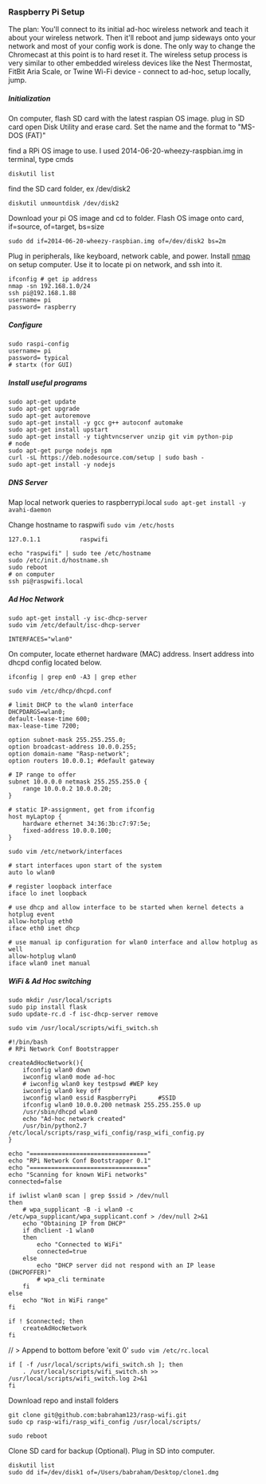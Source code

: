 ### Raspberry Pi Setup

The plan: You'll connect to its initial ad-hoc wireless network and teach it about your wireless network. Then it'll reboot and jump sideways onto your network and most of your config work is done. The only way to change the Chromecast at this point is to hard reset it. The wireless setup process is very similar to other embedded wireless devices like the Nest Thermostat, FitBit Aria Scale, or Twine Wi-Fi device - connect to ad-hoc, setup locally, jump.

##### Initialization

On computer, flash SD card with the latest raspian OS image.
plug in SD card
open Disk Utility and erase card. Set the name and the format to "MS-DOS (FAT)"

find a RPi OS image to use. I used 2014-06-20-wheezy-raspbian.img
in terminal, type cmds

`diskutil list`

find the SD card folder, ex /dev/disk2

`diskutil unmountdisk /dev/disk2`

Download your pi OS image and cd to folder. Flash OS image onto card, if=source, of=target, bs=size

`sudo dd if=2014-06-20-wheezy-raspbian.img of=/dev/disk2 bs=2m`

Plug in peripherals, like keyboard, network cable, and power. Install [nmap](https://nmap.org/download.html#macosx) on setup computer. Use it to locate pi on network, and ssh into it.
```
ifconfig # get ip address
nmap -sn 192.168.1.0/24
ssh pi@192.168.1.88
username= pi
password= raspberry
```

##### Configure
```
sudo raspi-config
username= pi
password= typical
# startx (for GUI)
```

##### Install useful programs
```
sudo apt-get update
sudo apt-get upgrade
sudo apt-get autoremove
sudo apt-get install -y gcc g++ autoconf automake
sudo apt-get install upstart
sudo apt-get install -y tightvncserver unzip git vim python-pip
# node
sudo apt-get purge nodejs npm
curl -sL https://deb.nodesource.com/setup | sudo bash -
sudo apt-get install -y nodejs
```

##### DNS Server
Map local network queries to raspberrypi.local
`sudo apt-get install -y avahi-daemon`

Change hostname to raspwifi
`sudo vim /etc/hosts`

`127.0.1.1           raspwifi`

```
echo "raspwifi" | sudo tee /etc/hostname
sudo /etc/init.d/hostname.sh
sudo reboot
# on computer
ssh pi@raspwifi.local
```

##### Ad Hoc Network
```
sudo apt-get install -y isc-dhcp-server
sudo vim /etc/default/isc-dhcp-server
```
`INTERFACES="wlan0"`

On computer, locate ethernet hardware (MAC) address. Insert address into dhcpd config located below.

`ifconfig | grep en0 -A3 | grep ether`

`sudo vim /etc/dhcp/dhcpd.conf`
```
# limit DHCP to the wlan0 interface
DHCPDARGS=wlan0;
default-lease-time 600;
max-lease-time 7200;
 
option subnet-mask 255.255.255.0;
option broadcast-address 10.0.0.255;
option domain-name "Rasp-network";
option routers 10.0.0.1; #default gateway

# IP range to offer
subnet 10.0.0.0 netmask 255.255.255.0 {
    range 10.0.0.2 10.0.0.20;
}
 
# static IP-assignment, get from ifconfig
host myLaptop {
    hardware ethernet 34:36:3b:c7:97:5e;
    fixed-address 10.0.0.100;
}
```

`sudo vim /etc/network/interfaces`
```
# start interfaces upon start of the system
auto lo wlan0

# register loopback interface
iface lo inet loopback

# use dhcp and allow interface to be started when kernel detects a hotplug event
allow-hotplug eth0
iface eth0 inet dhcp

# use manual ip configuration for wlan0 interface and allow hotplug as well
allow-hotplug wlan0
iface wlan0 inet manual
```

##### WiFi & Ad Hoc switching
```
sudo mkdir /usr/local/scripts
sudo pip install flask
sudo update-rc.d -f isc-dhcp-server remove
```

`sudo vim /usr/local/scripts/wifi_switch.sh`
```
#!/bin/bash
# RPi Network Conf Bootstrapper
 
createAdHocNetwork(){
    ifconfig wlan0 down
    iwconfig wlan0 mode ad-hoc
    # iwconfig wlan0 key testpswd #WEP key
    iwconfig wlan0 key off
    iwconfig wlan0 essid RaspberryPi      #SSID
    ifconfig wlan0 10.0.0.200 netmask 255.255.255.0 up
    /usr/sbin/dhcpd wlan0
    echo "Ad-hoc network created"
    /usr/bin/python2.7 /etc/local/scripts/rasp_wifi_config/rasp_wifi_config.py
}
 
echo "================================="
echo "RPi Network Conf Bootstrapper 0.1"
echo "================================="
echo "Scanning for known WiFi networks"
connected=false

if iwlist wlan0 scan | grep $ssid > /dev/null
then
    # wpa_supplicant -B -i wlan0 -c /etc/wpa_supplicant/wpa_supplicant.conf > /dev/null 2>&1
    echo "Obtaining IP from DHCP"
    if dhclient -1 wlan0
    then
        echo "Connected to WiFi"
        connected=true
    else
        echo "DHCP server did not respond with an IP lease (DHCPOFFER)"
        # wpa_cli terminate
    fi
else
    echo "Not in WiFi range"
fi
 
if ! $connected; then
    createAdHocNetwork
fi
```

// >
Append to bottom before 'exit 0' `sudo vim /etc/rc.local`
```
if [ -f /usr/local/scripts/wifi_switch.sh ]; then
    . /usr/local/scripts/wifi_switch.sh >> /usr/local/scripts/wifi_switch.log 2>&1
fi
```

Download repo and install folders
```
git clone git@github.com:babraham123/rasp-wifi.git
sudo cp rasp-wifi/rasp_wifi_config /usr/local/scripts/
```


`sudo reboot`


Clone SD card for backup (Optional). Plug in SD into computer.
```
diskutil list
sudo dd if=/dev/disk1 of=/Users/babraham/Desktop/clone1.dmg
```

